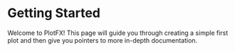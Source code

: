 Getting Started
===============

Welcome to PlotFX! This page will guide you through creating a simple first plot
and then give you pointers to more in-depth documentation.



